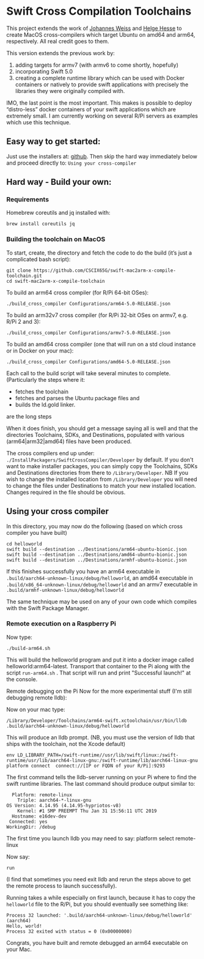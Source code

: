 # Swift Cross Compilation Toolchains

This project extends the work of [Johannes Weiss](https://github.com/weissi) and [Helge Hesse](https://github.com/AlwaysRightInstitute/swift-mac2arm-x-compile-toolchain) to create MacOS cross-compilers which target Ubuntu on amd64 and arm64, respectively.  All real credit goes to them.

This version extends the previous work by:

1. adding targets for armv7 (with armv6 to come shortly, hopefully)
2. incorporating Swift 5.0
3. creating a complete runtime library which can be used with Docker containers or natively to provide swift applications with precisely the libraries they were originally compiled with. 

IMO, the last point is the most important.  This makes is possible to deploy “distro-less” docker containers of your swift applications which are extremely small.  I am currently working on several R/Pi servers as examples which use this technique.

## Easy way to get started:

Just use the installers at: [github](https://github.com/CSCIX65G/swift-mac2arm-x-compile-toolchain/releases).  Then skip the hard way immediately below and proceed directly to: `Using your cross-compiler`

## Hard way - Build your own: 

### Requirements
Homebrew coreutils and jq installed with:

    brew install coreutils jq

### Building the  toolchain on MacOS

To start, create, the directory and fetch the code to do the build (it’s just a complicated bash script):

```
git clone https://github.com/CSCIX65G/swift-mac2arm-x-compile-toolchain.git 
cd swift-mac2arm-x-compile-toolchain
```
To build an arm64 cross compiler (for R/Pi 64-bit OSes):

    ./build_cross_compiler Configurations/arm64-5.0-RELEASE.json

To build an arm32v7 cross compiler (for R/Pi 32-bit OSes on armv7, e.g. R/Pi 2 and 3):

    ./build_cross_compiler Configurations/armv7-5.0-RELEASE.json

To build an amd64 cross compiler (one that will run on a std cloud instance or in Docker on your mac):

    ./build_cross_compiler Configurations/amd64-5.0-RELEASE.json

Each call to the build script will take several minutes to complete. (Particularly the steps where it:

* fetches the toolchain 
* fetches and parses the Ubuntu package files and 
* builds the ld.gold linker. 

are the long steps 

When it does finish, you should get a message saying all is well and that the directories Toolchains, SDKs, and Destinations, populated with various (arm64|arm32|amd64) files have been produced.

The cross compilers end up under: `./InstallPackagers/SwiftCrossCompiler/Developer` by default.  If you don't want to make installer packages, you can simply copy the Toolchains, SDKs and Destinations directories from there to `/Library/Developer`.  NB If you wish to change the installed location from `/Library/Developer` you will need to change the files under Destinations to match your new installed location.  Changes required in the file should be obvious.

## Using your cross compiler
In this directory, you may now do the following (based on which cross compiler you have built)

    cd helloworld
    swift build --destination ../Destinations/arm64-ubuntu-bionic.json
    swift build --destination ../Destinations/amd64-ubuntu-bionic.json
    swift build --destination ../Destinations/armhf-ubuntu-bionic.json

If this finishes successfully you have an arm64 executable in `.build/aarch64-unknown-linux/debug/helloworld`, an amd64 executable in `.build/x86_64-unknown-linux/debug/helloworld` and an armv7 executable in `.build/armhf-unknown-linux/debug/helloworld`

The same technique may be used on any of your own code which compiles with the Swift Package Manager.

### Remote execution on a Raspberry Pi

Now type:

    ./build-arm64.sh

This will build the helloworld program and put it into a docker image called helloworld:arm64-latest.  Transport that container to the Pi along with the script `run-arm64.sh` .  That script will run and print "Successful launch!" at the console.

Remote debugging on the Pi
Now for the more experimental stuff (I'm still debugging remote lldb):

Now on your mac type:

    /Library/Developer/Toolchains/arm64-swift.xctoolchain/usr/bin/lldb .build/aarch64-unknown-linux/debug/helloworld

This will produce an lldb prompt.   (NB, you must use the version of lldb that ships with the toolchain, not the Xcode default)

    env LD_LIBRARY_PATH=/swift-runtime//usr/lib/swift/linux:/swift-runtime/usr/lib/aarch64-linux-gnu:/swift-runtime/lib/aarch64-linux-gnu
    platform connect  connect://[IP or FQDN of your R/Pi]:9293

The first command tells the lldb-server running on your Pi where to find the swift runtime libraries. The last command should produce output similar to:

```
  Platform: remote-linux
    Triple: aarch64-*-linux-gnu
OS Version: 4.14.95 (4.14.95-hypriotos-v8)
    Kernel: #1 SMP PREEMPT Thu Jan 31 15:56:11 UTC 2019
  Hostname: e16dev-dev
 Connected: yes
WorkingDir: /debug
```

The first time you launch lldb you may need to say:
platform select remote-linux

Now say:

    run

(I find that sometimes you need exit lldb and rerun the steps above to get the remote process to launch successfully).

Running takes a while especially on first launch, because it has to copy the `helloworld` file to the R/Pi, but you should eventually see something like:

```
Process 32 launched: '.build/aarch64-unknown-linux/debug/helloworld' (aarch64)
Hello, world!
Process 32 exited with status = 0 (0x00000000) 
```

Congrats, you have built and remote debugged an arm64 executable on your Mac.


